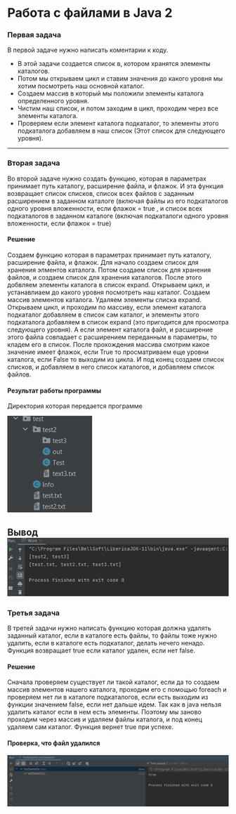 # Работа с файлами в Java 2

### Первая задача

В первой задаче нужно написать коментарии к коду.

* В этой задачи создается список в, котором хранятся элементы каталогов.
* Потом мы открываем цикл и ставим значения до какого уровня мы хотим посмотреть наш основной каталог.
* Создаем массив в который мы положили элементы каталога определенного уровня.
* Чистим наш список, и потом заходим в цикл, проходим через все элементы каталога.
* Проверяем если элемент каталога подкаталог, то элементы этого подкаталога добавляем в наш список (Этот список для следующего уровня).

---------------------

### Вторая задача

Во второй задаче нужно создать функцию, которая в параметрах принимает путь каталогу, расширение файла, и флажок.
И эта функция возвращает список списков, список всех файлов с заданным расширением в заданном каталоге
(включая файлы из его подкаталогов одного уровня вложенности, если флажок = true
, и список всех подкаталогов в заданном каталоге (включая подкаталоги одного уровня вложенности, если флажок = true)

#### Решение

Создаем функцию которая в параметрах принимает путь каталогу, расширение файла, и флажок. Для начало создаем список для хранения элментов каталога.
Потом создаем список для хранения файлов, и создаем список для хранения каталогов. После этого добвляем элементы каталога в список expand.
Открываем цикл, и устанавлиаем до какого уровня посмотреть наш каталог. Создаем массив элементов каталога. Удаляем элементы списка expand.
Открываем цикл, и проходим по массиву, если элемент каталога подкаталог добавляем в список сам каталог, и элементы этого подкаталога добавляем в список expand
(это пригодится для просмотра следующего уровня). А если элемент каталога файл, и расширение этого файла совпадает с расширением переданным в параметры, то кладем его в список.
После прохождения массива смотрим какое значение имеет флажок, если True то просматриваем еще уровни каталога, если False то выходим из цикла.
И под конец создаем список списков, и добавляем в него список каталогов, и добавляем список файлов.


#### Результат работы программы

Директория которая передается программе

![dir](images/dir.png)

Вывод
![out](images/task2out.png)
-------

### Третья задача

В третей задачи нужно написать функцию которая должна удалять заданный каталог, если в каталоге есть файлы, то файлы тоже нужно удалить,
если в каталоге есть подкаталог, делать нечего ненадо. Функция возвращает true если каталог удален, если нет false.

#### Решение

Сначала проверяем существует ли такой каталог, если да то создаем массив элементов нашего каталога, проходим его с помощью foreach и проверяем 
нет ли в каталоге подкаталогов, если есть выходим из функции значением false, если нет дальше идем. Так как в java нельзя удалить каталог если в нем 
есть элементы. Поэтому мы заново проходим через массив и удаляем файлы каталога, и под конец удаляем сам каталог. Функция вернет true при успехе. 

#### Проверка, что файл удалился

![test](images/test.png)